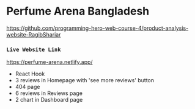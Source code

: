 # Perfume Arena Bangladesh 

https://github.com/programming-hero-web-course-4/product-analysis-website-RagibShariar


### `Live Website Link`

https://perfume-arena.netlify.app/


-  React Hook
-  3 reviews in Homepage with 'see more reviews' button
-  404 page
-  6 reviews in Reviews page
-  2 chart in Dashboard page